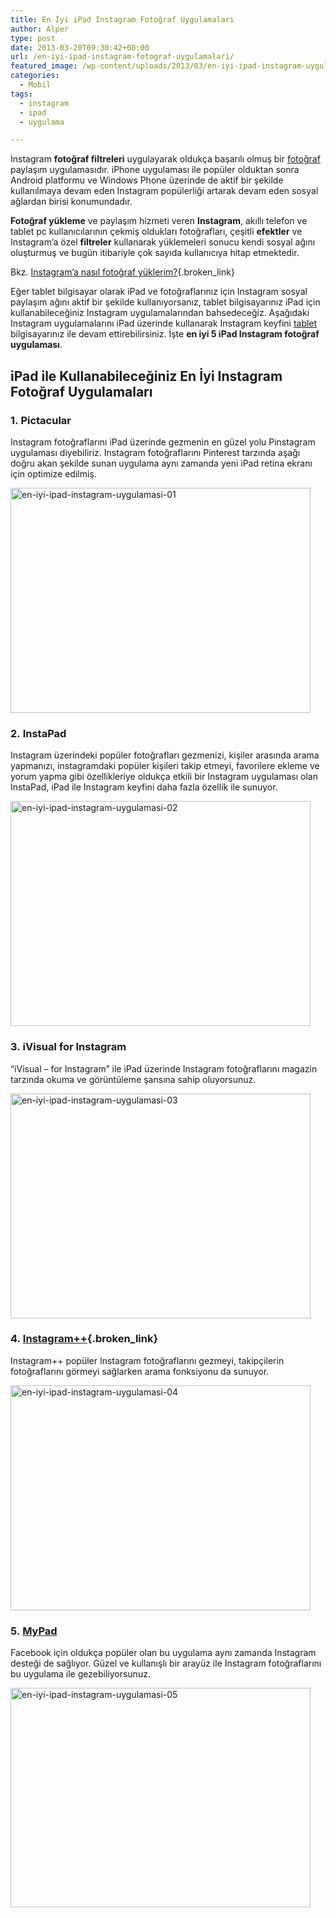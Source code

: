 ```yaml
---
title: En İyi iPad Instagram Fotoğraf Uygulamaları
author: Alper
type: post
date: 2013-03-20T09:30:42+00:00
url: /en-iyi-ipad-instagram-fotograf-uygulamalari/
featured_image: /wp-content/uploads/2013/03/en-iyi-ipad-instagram-uygulamasi-03-100x100.jpg
categories:
  - Mobil
tags:
  - instagram
  - ipad
  - uygulama

---
```

Instagram **fotoğraf filtreleri** uygulayarak oldukça başarılı olmuş bir [fotoğraf][1] paylaşım uygulamasıdır. iPhone uygulaması ile popüler olduktan sonra Android platformu ve Windows Phone üzerinde de aktif bir şekilde kullanılmaya devam eden Instagram popülerliği artarak devam eden sosyal ağlardan birisi konumundadır.

**Fotoğraf yükleme** ve paylaşım hizmeti veren **Instagram**, akıllı telefon ve tablet pc kullanıcılarının çekmiş oldukları fotoğrafları, çeşitli **efektler** ve Instagram&#8217;a özel **filtreler** kullanarak yüklemeleri sonucu kendi sosyal ağını oluşturmuş ve bugün itibariyle çok sayıda kullanıcıya hitap etmektedir.

Bkz. [Instagram’a nasıl fotoğraf yüklerim?][2]{.broken_link}

Eğer tablet bilgisayar olarak iPad ve fotoğraflarınız için Instagram sosyal paylaşım ağını aktif bir şekilde kullanıyorsanız, tablet bilgisayarınız iPad için kullanabileceğiniz Instagram uygulamalarından bahsedeceğiz. Aşağıdaki Instagram uygulamalarını iPad üzerinde kullanarak Instagram keyfini [tablet][3] bilgisayarınız ile devam ettirebilirsiniz. İşte **en iyi 5 iPad Instagram fotoğraf uygulaması**.

## iPad ile Kullanabileceğiniz En İyi Instagram Fotoğraf Uygulamaları

### 1. Pictacular

Instagram fotoğraflarını iPad üzerinde gezmenin en güzel yolu Pinstagram uygulaması diyebiliriz. Instagram fotoğraflarını Pinterest tarzında aşağı doğru akan şekilde sunan uygulama aynı zamanda yeni iPad retina ekranı için optimize edilmiş.

<img class="alignnone size-full wp-image-13572" alt="en-iyi-ipad-instagram-uygulamasi-01" src="https://www.murekkep.org/wp-content/uploads/2013/03/en-iyi-ipad-instagram-uygulamasi-01.jpg" width="480" height="360" srcset="https://www.murekkep.org/wp-content/uploads/2013/03/en-iyi-ipad-instagram-uygulamasi-01.jpg 480w, https://www.murekkep.org/wp-content/uploads/2013/03/en-iyi-ipad-instagram-uygulamasi-01-400x300.jpg 400w, https://www.murekkep.org/wp-content/uploads/2013/03/en-iyi-ipad-instagram-uygulamasi-01-50x37.jpg 50w, https://www.murekkep.org/wp-content/uploads/2013/03/en-iyi-ipad-instagram-uygulamasi-01-125x93.jpg 125w, https://www.murekkep.org/wp-content/uploads/2013/03/en-iyi-ipad-instagram-uygulamasi-01-266x200.jpg 266w, https://www.murekkep.org/wp-content/uploads/2013/03/en-iyi-ipad-instagram-uygulamasi-01-406x305.jpg 406w" sizes="(max-width: 480px) 100vw, 480px" /> 

### 2. InstaPad

Instagram üzerindeki popüler fotoğrafları gezmenizi, kişiler arasında arama yapmanızı, instagramdaki popüler kişileri takip etmeyi, favorilere ekleme ve yorum yapma gibi özellikleriye oldukça etkili bir Instagram uygulaması olan InstaPad, iPad ile Instagram keyfini daha fazla özellik ile sunuyor.

<img class="alignnone size-full wp-image-13573" alt="en-iyi-ipad-instagram-uygulamasi-02" src="https://www.murekkep.org/wp-content/uploads/2013/03/en-iyi-ipad-instagram-uygulamasi-02.jpg" width="480" height="360" srcset="https://www.murekkep.org/wp-content/uploads/2013/03/en-iyi-ipad-instagram-uygulamasi-02.jpg 480w, https://www.murekkep.org/wp-content/uploads/2013/03/en-iyi-ipad-instagram-uygulamasi-02-400x300.jpg 400w, https://www.murekkep.org/wp-content/uploads/2013/03/en-iyi-ipad-instagram-uygulamasi-02-50x37.jpg 50w, https://www.murekkep.org/wp-content/uploads/2013/03/en-iyi-ipad-instagram-uygulamasi-02-125x93.jpg 125w, https://www.murekkep.org/wp-content/uploads/2013/03/en-iyi-ipad-instagram-uygulamasi-02-266x200.jpg 266w, https://www.murekkep.org/wp-content/uploads/2013/03/en-iyi-ipad-instagram-uygulamasi-02-406x305.jpg 406w" sizes="(max-width: 480px) 100vw, 480px" /> 

### 3. iVisual for Instagram

&#8220;iVisual – for Instagram&#8221; ile iPad üzerinde Instagram fotoğraflarını magazin tarzında okuma ve görüntüleme şansına sahip oluyorsunuz.

<img class="alignnone size-full wp-image-13577" alt="en-iyi-ipad-instagram-uygulamasi-03" src="https://www.murekkep.org/wp-content/uploads/2013/03/en-iyi-ipad-instagram-uygulamasi-03.jpg" width="480" height="360" srcset="https://www.murekkep.org/wp-content/uploads/2013/03/en-iyi-ipad-instagram-uygulamasi-03.jpg 480w, https://www.murekkep.org/wp-content/uploads/2013/03/en-iyi-ipad-instagram-uygulamasi-03-400x300.jpg 400w, https://www.murekkep.org/wp-content/uploads/2013/03/en-iyi-ipad-instagram-uygulamasi-03-50x37.jpg 50w, https://www.murekkep.org/wp-content/uploads/2013/03/en-iyi-ipad-instagram-uygulamasi-03-125x93.jpg 125w, https://www.murekkep.org/wp-content/uploads/2013/03/en-iyi-ipad-instagram-uygulamasi-03-266x200.jpg 266w, https://www.murekkep.org/wp-content/uploads/2013/03/en-iyi-ipad-instagram-uygulamasi-03-406x305.jpg 406w" sizes="(max-width: 480px) 100vw, 480px" /> 

### 4. [Instagram++][4]{.broken_link}

Instagram++ popüler Instagram fotoğraflarını gezmeyi, takipçilerin fotoğraflarını görmeyi sağlarken arama fonksiyonu da sunuyor.

<img class="alignnone size-full wp-image-13574" alt="en-iyi-ipad-instagram-uygulamasi-04" src="https://www.murekkep.org/wp-content/uploads/2013/03/en-iyi-ipad-instagram-uygulamasi-04.jpg" width="480" height="360" srcset="https://www.murekkep.org/wp-content/uploads/2013/03/en-iyi-ipad-instagram-uygulamasi-04.jpg 480w, https://www.murekkep.org/wp-content/uploads/2013/03/en-iyi-ipad-instagram-uygulamasi-04-400x300.jpg 400w, https://www.murekkep.org/wp-content/uploads/2013/03/en-iyi-ipad-instagram-uygulamasi-04-50x37.jpg 50w, https://www.murekkep.org/wp-content/uploads/2013/03/en-iyi-ipad-instagram-uygulamasi-04-125x93.jpg 125w, https://www.murekkep.org/wp-content/uploads/2013/03/en-iyi-ipad-instagram-uygulamasi-04-266x200.jpg 266w, https://www.murekkep.org/wp-content/uploads/2013/03/en-iyi-ipad-instagram-uygulamasi-04-406x305.jpg 406w" sizes="(max-width: 480px) 100vw, 480px" /> 

### 5. [MyPad][5]

Facebook için oldukça popüler olan bu uygulama aynı zamanda Instagram desteği de sağlıyor. Güzel ve kullanışlı bir arayüz ile Instagram fotoğraflarını bu uygulama ile gezebiliyorsunuz.

<img class="alignnone size-full wp-image-13576" alt="en-iyi-ipad-instagram-uygulamasi-05" src="https://www.murekkep.org/wp-content/uploads/2013/03/en-iyi-ipad-instagram-uygulamasi-05.jpg" width="480" height="351" srcset="https://www.murekkep.org/wp-content/uploads/2013/03/en-iyi-ipad-instagram-uygulamasi-05.jpg 480w, https://www.murekkep.org/wp-content/uploads/2013/03/en-iyi-ipad-instagram-uygulamasi-05-400x292.jpg 400w, https://www.murekkep.org/wp-content/uploads/2013/03/en-iyi-ipad-instagram-uygulamasi-05-50x36.jpg 50w, https://www.murekkep.org/wp-content/uploads/2013/03/en-iyi-ipad-instagram-uygulamasi-05-125x91.jpg 125w, https://www.murekkep.org/wp-content/uploads/2013/03/en-iyi-ipad-instagram-uygulamasi-05-273x200.jpg 273w, https://www.murekkep.org/wp-content/uploads/2013/03/en-iyi-ipad-instagram-uygulamasi-05-417x305.jpg 417w" sizes="(max-width: 480px) 100vw, 480px" />

 [1]: https://www.murekkep.org/fotograf "fotoğraf"
 [2]: https://www.murekkep.org/instagrama-nasil-fotograf-yuklenir-9767 "instagram fotoğraf yükleme"
 [3]: https://www.murekkep.org/tablet "tablet pc"
 [4]: http://itunes.apple.com/us/app/instagram++-for-ipad/id534174529?mt=8
 [5]: http://itunes.apple.com/us/app/mypad-for-facebook-instagram/id412133981?mt=8